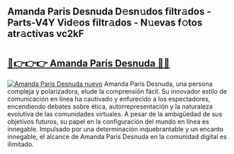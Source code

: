 ## Amanda Paris Desnuda D𝚎sn𝚞dos filtr𝚊dos - Parts-V4Y Vid𝚎os filtr𝚊dos - N𝚞evas f𝚘tos atr𝚊ctivas vc2kF

# <h2><a href="http://mbden1e.tromn.icu/?c=Amanda+Paris+Desnuda">🔗👉👉👉 Amanda Paris Desnuda 🔗🔗</a></h2>

[![Amanda Paris Desnuda nuevo](https://i.imgur.com/pEAQMta.gif)](http://mbden1e.tromn.icu/?c=Amanda+Paris+Desnuda)
Amanda Paris Desnuda, una persona compleja y polarizadora, elude la comprensión fácil. Su innovador estilo de comunicación en línea ha cautivado y enfurecido a los espectadores, encendiendo debates sobre ética, autorrepresentación y la naturaleza evolutiva de las comunidades virtuales. A pesar de la ambigüedad de sus objetivos futuros, su papel en la configuración del mundo en línea es innegable. Impulsado por una determinación inquebrantable y un encanto innegable, el alcance de Amanda Paris Desnuda en la comunidad digital es ilimitado.
